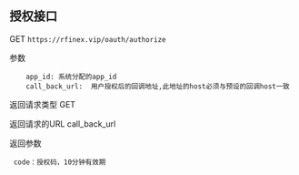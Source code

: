 ## 授权接口

GET
`
https://rfinex.vip/oauth/authorize
`

参数

```
	app_id:	系统分配的app_id
	call_back_url:	用户授权后的回调地址,此地址的host必须与预设的回调host一致
```

返回请求类型 GET

返回请求的URL call_back_url

返回参数
``` 
 code：授权码，10分钟有效期
```
